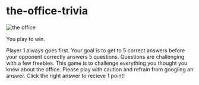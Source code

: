 # the-office-trivia

![the office](https://user-images.githubusercontent.com/100155199/161991126-c41053f8-43c9-433c-be52-f372c2cd8bd5.jpeg)

You play to win.

Player 1 always goes first. 
Your goal is to get to 5 correct answers before your opponent correctly answers 5 questions.
Questions are challenging with a few freebies.
This game is to challenge everything you thought you knew about the office. 
Please play with caution and refrain from googling an answer.
Click the right answer to recieve 1 point!